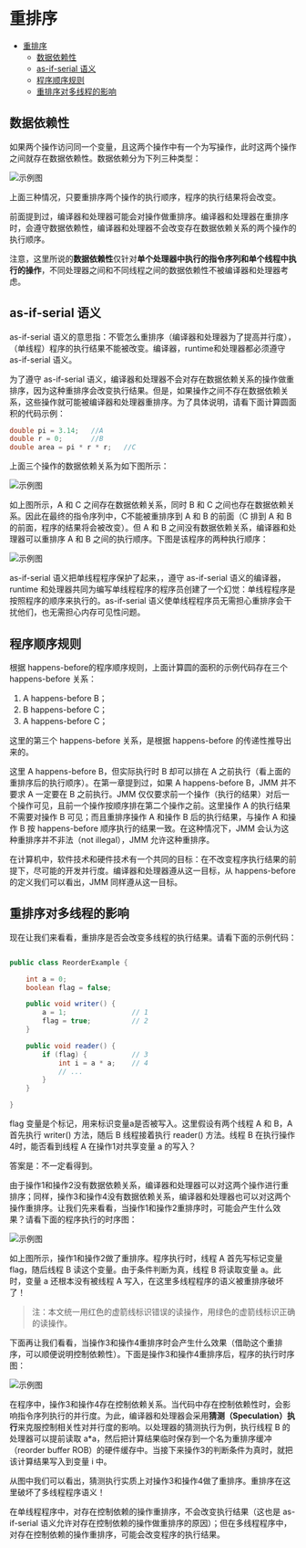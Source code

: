 # 重排序

- [重排序](#重排序)
  - [数据依赖性](#数据依赖性)
  - [as-if-serial 语义](#as-if-serial-语义)
  - [程序顺序规则](#程序顺序规则)
  - [重排序对多线程的影响](#重排序对多线程的影响)

## 数据依赖性

如果两个操作访问同一个变量，且这两个操作中有一个为写操作，此时这两个操作之间就存在数据依赖性。数据依赖分为下列三种类型：

![示例图](../IMG/08.png)

上面三种情况，只要重排序两个操作的执行顺序，程序的执行结果将会改变。

前面提到过，编译器和处理器可能会对操作做重排序。编译器和处理器在重排序时，会遵守数据依赖性，编译器和处理器不会改变存在数据依赖关系的两个操作的执行顺序。

注意，这里所说的**数据依赖性**仅针对**单个处理器中执行的指令序列和单个线程中执行的操作**，不同处理器之间和不同线程之间的数据依赖性不被编译器和处理器考虑。

## as-if-serial 语义

as-if-serial 语义的意思指：不管怎么重排序（编译器和处理器为了提高并行度），（单线程）程序的执行结果不能被改变。编译器，runtime和处理器都必须遵守 as-if-serial 语义。

为了遵守 as-if-serial 语义，编译器和处理器不会对存在数据依赖关系的操作做重排序，因为这种重排序会改变执行结果。但是，如果操作之间不存在数据依赖关系，这些操作就可能被编译器和处理器重排序。为了具体说明，请看下面计算圆面积的代码示例：

``` java
double pi = 3.14;   //A
double r = 0;       //B
double area = pi * r * r;   //C
```

上面三个操作的数据依赖关系为如下图所示：

![示例图](../IMG/09.png)

如上图所示，A 和 C 之间存在数据依赖关系，同时 B 和 C 之间也存在数据依赖关系。因此在最终的指令序列中，C不能被重排序到 A 和 B 的前面（C 排到 A 和 B 的前面，程序的结果将会被改变）。但 A 和 B 之间没有数据依赖关系，编译器和处理器可以重排序 A 和 B 之间的执行顺序。下图是该程序的两种执行顺序：

![示例图](../IMG/10.png)

as-if-serial 语义把单线程程序保护了起来，，遵守 as-if-serial 语义的编译器，runtime 和处理器共同为编写单线程程序的程序员创建了一个幻觉：单线程程序是按照程序的顺序来执行的。as-if-serial 语义使单线程程序员无需担心重排序会干扰他们，也无需担心内存可见性问题。

## 程序顺序规则

根据 happens-before的程序顺序规则，上面计算圆的面积的示例代码存在三个 happens-before 关系：

1. A happens-before B；
2. B happens-before C；
3. A happens-before C；

这里的第三个 happens-before 关系，是根据 happens-before 的传递性推导出来的。

这里 A happens-before B，但实际执行时 B 却可以排在 A 之前执行（看上面的重排序后的执行顺序）。在第一章提到过，如果 A happens-before B，JMM 并不要求 A 一定要在 B 之前执行。JMM 仅仅要求前一个操作（执行的结果）对后一个操作可见，且前一个操作按顺序排在第二个操作之前。这里操作 A 的执行结果不需要对操作 B 可见；而且重排序操作 A 和操作 B 后的执行结果，与操作 A 和操作 B 按 happens-before 顺序执行的结果一致。在这种情况下，JMM 会认为这种重排序并不非法（not illegal），JMM 允许这种重排序。

在计算机中，软件技术和硬件技术有一个共同的目标：在不改变程序执行结果的前提下，尽可能的开发并行度。编译器和处理器遵从这一目标，从 happens-before 的定义我们可以看出，JMM 同样遵从这一目标。

## 重排序对多线程的影响

现在让我们来看看，重排序是否会改变多线程的执行结果。请看下面的示例代码：

``` java

public class ReorderExample {

    int a = 0;
    boolean flag = false;

    public void writer() {
        a = 1;                // 1
        flag = true;          // 2
    }

    public void reader() {
        if (flag) {           // 3
            int i = a * a;    // 4
            // ...
        }
    }

}

```

flag 变量是个标记，用来标识变量a是否被写入。这里假设有两个线程 A 和 B，A 首先执行 writer() 方法，随后 B 线程接着执行 reader() 方法。线程 B 在执行操作4时，能否看到线程 A 在操作1对共享变量 a 的写入？

答案是：不一定看得到。

由于操作1和操作2没有数据依赖关系，编译器和处理器可以对这两个操作进行重排序；同样，操作3和操作4没有数据依赖关系，编译器和处理器也可以对这两个操作重排序。让我们先来看看，当操作1和操作2重排序时，可能会产生什么效果？请看下面的程序执行的时序图：

![示例图](../IMG/11.png)

如上图所示，操作1和操作2做了重排序。程序执行时，线程 A 首先写标记变量 flag，随后线程 B 读这个变量。由于条件判断为真，线程 B 将读取变量 a。此时，变量 a 还根本没有被线程 A 写入，在这里多线程程序的语义被重排序破坏了！

> 注：本文统一用红色的虚箭线标识错误的读操作，用绿色的虚箭线标识正确的读操作。

下面再让我们看看，当操作3和操作4重排序时会产生什么效果（借助这个重排序，可以顺便说明控制依赖性）。下面是操作3和操作4重排序后，程序的执行时序图：

![示例图](../IMG/12.png)

在程序中，操作3和操作4存在控制依赖关系。当代码中存在控制依赖性时，会影响指令序列执行的并行度。为此，编译器和处理器会采用**猜测（Speculation）执行**来克服控制相关性对并行度的影响。以处理器的猜测执行为例，执行线程 B 的处理器可以提前读取 a*a，然后把计算结果临时保存到一个名为重排序缓冲（reorder buffer ROB）的硬件缓存中。当接下来操作3的判断条件为真时，就把该计算结果写入到变量 i 中。

从图中我们可以看出，猜测执行实质上对操作3和操作4做了重排序。重排序在这里破坏了多线程程序语义！

在单线程程序中，对存在控制依赖的操作重排序，不会改变执行结果（这也是 as-if-serial 语义允许对存在控制依赖的操作做重排序的原因）；但在多线程程序中，对存在控制依赖的操作重排序，可能会改变程序的执行结果。

